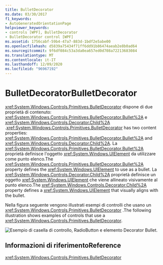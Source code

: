 ```yaml
---
title: BulletDecorator
ms.date: 03/30/2017
f1_keywords:
- AutoGeneratedOrientationPage
helpviewer_keywords:
- controls [WPF], BulletDecorator
- BulletDecorator control [WPF]
ms.assetid: 1756cabf-59b4-47a7-883d-1bdf2e5abe00
ms.openlocfilehash: d5839a75434f71ff6dd91b86474aeab2e8b0ad64
ms.sourcegitcommit: 9f6df084c53a3da0ea657ed0d708a72213683084
ms.translationtype: MT
ms.contentlocale: it-IT
ms.lasthandoff: 12/09/2020
ms.locfileid: "96967192"
---
```

# <a name="bulletdecorator"></a><span data-ttu-id="b9765-102">BulletDecorator</span><span class="sxs-lookup"><span data-stu-id="b9765-102">BulletDecorator</span></span>
<span data-ttu-id="b9765-103"><xref:System.Windows.Controls.Primitives.BulletDecorator> dispone di due proprietà di contenuto: <xref:System.Windows.Controls.Primitives.BulletDecorator.Bullet%2A> e <xref:System.Windows.Controls.Decorator.Child%2A> .</span><span class="sxs-lookup"><span data-stu-id="b9765-103"><xref:System.Windows.Controls.Primitives.BulletDecorator> has two content properties: <xref:System.Windows.Controls.Primitives.BulletDecorator.Bullet%2A> and <xref:System.Windows.Controls.Decorator.Child%2A>.</span></span> <span data-ttu-id="b9765-104">La <xref:System.Windows.Controls.Primitives.BulletDecorator.Bullet%2A> proprietà definisce l'oggetto <xref:System.Windows.UIElement> da utilizzare come punto elenco.</span><span class="sxs-lookup"><span data-stu-id="b9765-104">The <xref:System.Windows.Controls.Primitives.BulletDecorator.Bullet%2A> property defines the <xref:System.Windows.UIElement> to use as a bullet.</span></span> <span data-ttu-id="b9765-105">La <xref:System.Windows.Controls.Decorator.Child%2A> proprietà definisce un oggetto <xref:System.Windows.UIElement> che viene allineato visivamente al punto elenco.</span><span class="sxs-lookup"><span data-stu-id="b9765-105">The <xref:System.Windows.Controls.Decorator.Child%2A> property defines a <xref:System.Windows.UIElement> that visually aligns with the bullet.</span></span>  
  
 <span data-ttu-id="b9765-106">Nella figura seguente vengono illustrati esempi di controlli che usano un <xref:System.Windows.Controls.Primitives.BulletDecorator> .</span><span class="sxs-lookup"><span data-stu-id="b9765-106">The following illustration shows examples of controls that use a <xref:System.Windows.Controls.Primitives.BulletDecorator>.</span></span>  
  
 ![Esempio di casella di controllo, RadioButton e elemento Decorator Bullet.](./media/bulletdecorator/three-bullet-decorators.png)  
  
## <a name="reference"></a><span data-ttu-id="b9765-108">Informazioni di riferimento</span><span class="sxs-lookup"><span data-stu-id="b9765-108">Reference</span></span>  
 <xref:System.Windows.Controls.Primitives.BulletDecorator>
